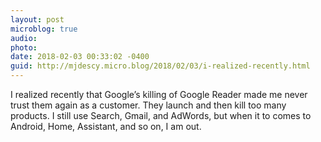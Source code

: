 ```yaml
---
layout: post
microblog: true
audio: 
photo: 
date: 2018-02-03 00:33:02 -0400
guid: http://mjdescy.micro.blog/2018/02/03/i-realized-recently.html
---
```

I realized recently that Google’s killing of Google Reader made me never trust them again as a customer. They launch and then kill too many products. I still use Search, Gmail, and AdWords, but when it to comes to Android, Home, Assistant, and so on, I am out.
